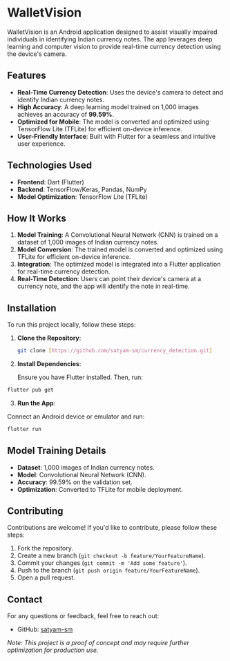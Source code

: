 # WalletVision

WalletVision is an Android application designed to assist visually impaired individuals in identifying Indian currency notes. The app leverages deep learning and computer vision to provide real-time currency detection using the device's camera.

## Features

- **Real-Time Currency Detection**: Uses the device's camera to detect and identify Indian currency notes.
- **High Accuracy**: A deep learning model trained on 1,000 images achieves an accuracy of **99.59%**.
- **Optimized for Mobile**: The model is converted and optimized using TensorFlow Lite (TFLite) for efficient on-device inference.
- **User-Friendly Interface**: Built with Flutter for a seamless and intuitive user experience.

## Technologies Used

- **Frontend**: Dart (Flutter)
- **Backend**: TensorFlow/Keras, Pandas, NumPy
- **Model Optimization**: TensorFlow Lite (TFLite)

## How It Works

1. **Model Training**: A Convolutional Neural Network (CNN) is trained on a dataset of 1,000 images of Indian currency notes.
2. **Model Conversion**: The trained model is converted and optimized using TFLite for efficient on-device inference.
3. **Integration**: The optimized model is integrated into a Flutter application for real-time currency detection.
4. **Real-Time Detection**: Users can point their device's camera at a currency note, and the app will identify the note in real-time.

## Installation

To run this project locally, follow these steps:

1. **Clone the Repository**:
   ```bash
   git clone [https://github.com/satyam-sm/currency_detection.git]
   ```

2. **Install Dependencies**:

   Ensure you have Flutter installed. Then, run:
  ```bash
  flutter pub get
  ```

3. **Run the App**:

  Connect an Android device or emulator and run:
  ```bash
  flutter run
  ```

## Model Training Details

- **Dataset**: 1,000 images of Indian currency notes.
- **Model**: Convolutional Neural Network (CNN).
- **Accuracy**: 99.59% on the validation set.
- **Optimization**: Converted to TFLite for mobile deployment.

## Contributing

Contributions are welcome! If you'd like to contribute, please follow these steps:

1. Fork the repository.
2. Create a new branch (`git checkout -b feature/YourFeatureName`).
3. Commit your changes (`git commit -m 'Add some feature'`).
4. Push to the branch (`git push origin feature/YourFeatureName`).
5. Open a pull request.

## Contact

For any questions or feedback, feel free to reach out:

- GitHub: [satyam-sm](https://github.com/satyam-sm)

*Note: This project is a proof of concept and may require further optimization for production use.*

